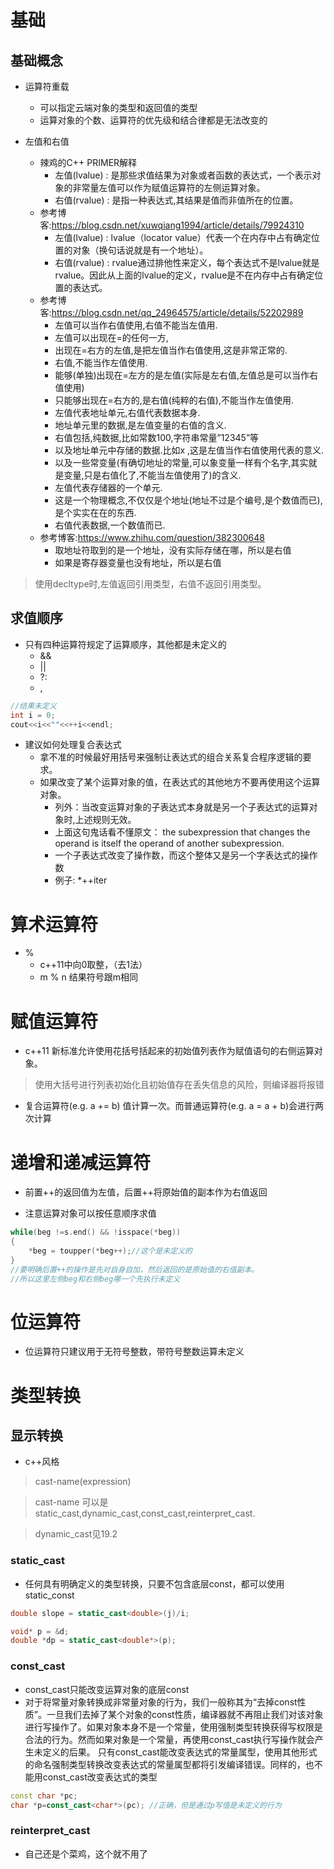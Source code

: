 # 基础
## 基础概念






* 运算符重载
    - 可以指定云端对象的类型和返回值的类型
    - 运算对象的个数、运算符的优先级和结合律都是无法改变的

* 左值和右值
    - 辣鸡的C++ PRIMER解释
        -  左值(lvalue) : 是那些求值结果为对象或者函数的表达式，一个表示对象的非常量左值可以作为赋值运算符的左侧运算对象。
        -  右值(rvalue) : 是指一种表达式,其结果是值而非值所在的位置。 
    - 参考博客:https://blog.csdn.net/xuwqiang1994/article/details/79924310
        - 左值(lvalue) : lvalue（locator value）代表一个在内存中占有确定位置的对象（换句话说就是有一个地址）。
        - 右值(rvalue) : rvalue通过排他性来定义，每个表达式不是lvalue就是rvalue。因此从上面的lvalue的定义，rvalue是不在内存中占有确定位置的表达式。
    - 参考博客:https://blog.csdn.net/qq_24964575/article/details/52202989
        - 左值可以当作右值使用,右值不能当左值用.
        - 左值可以出现在=的任何一方,
        - 出现在=右方的左值,是把左值当作右值使用,这是非常正常的.
        - 右值,不能当作左值使用.
        - 能够(单独)出现在=左方的是左值(实际是左右值,左值总是可以当作右值使用)
        - 只能够出现在=右方的,是右值(纯粹的右值),不能当作左值使用.
        - 左值代表地址单元,右值代表数据本身.
        - 地址单元里的数据,是左值变量的右值的含义.
        - 右值包括,纯数据,比如常数100,字符串常量”12345”等
        - 以及地址单元中存储的数据.比如x ,这是左值当作右值使用代表的意义.
        - 以及一些常变量(有确切地址的常量,可以象变量一样有个名字,其实就是变量,只是右值化了,不能当左值使用了)的含义.
        - 左值代表存储器的一个单元.
        - 这是一个物理概念,不仅仅是个地址(地址不过是个编号,是个数值而已),是个实实在在的东西.
        - 右值代表数据,一个数值而已.
    - 参考博客:https://www.zhihu.com/question/382300648
        - 取地址符取到的是一个地址，没有实际存储在哪，所以是右值
        - 如果是寄存器变量也没有地址，所以是右值

> 使用decltype时,左值返回引用类型，右值不返回引用类型。

## 求值顺序
* 只有四种运算符规定了运算顺序，其他都是未定义的
    -  &&
    -  ||
    -  ?:
    -  ,

```cpp
//结果未定义
int i = 0;
cout<<i<<""<<++i<<endl;
```

* 建议如何处理复合表达式
    - 拿不准的时候最好用括号来强制让表达式的组合关系复合程序逻辑的要求。
    - 如果改变了某个运算对象的值，在表达式的其他地方不要再使用这个运算对象。
        - 列外：当改变运算对象的子表达式本身就是另一个子表达式的运算对象时,上述规则无效。
        - 上面这句鬼话看不懂原文： the subexpression that changes the operand is itself the operand of another subexpression. 
        - 一个子表达式改变了操作数，而这个整体又是另一个字表达式的操作数
        - 例子: *++iter

# 算术运算符
* %
    - c++11中向0取整，（去1法）
    - m % n 结果符号跟m相同

# 赋值运算符
* c++11 新标准允许使用花括号括起来的初始值列表作为赋值语句的右侧运算对象。
> 使用大括号进行列表初始化且初始值存在丢失信息的风险，则编译器将报错

* 复合运算符(e.g. a += b) 值计算一次。而普通运算符(e.g. a = a + b)会进行两次计算

# 递增和递减运算符
* 前置++的返回值为左值，后置++将原始值的副本作为右值返回

* 注意运算对象可以按任意顺序求值
  
```cpp
while(beg !=s.end() && !isspace(*beg))
{
    *beg = toupper(*beg++);//这个是未定义的
}
//要明确后置++的操作是先对自身自加，然后返回的是原始值的右值副本。
//所以这里左侧beg和右侧beg哪一个先执行未定义
```

# 位运算符
* 位运算符只建议用于无符号整数，带符号整数运算未定义

# 类型转换
## 显示转换
*  c++风格

> cast-name<type>(expression)

> cast-name 可以是static_cast,dynamic_cast,const_cast,reinterpret_cast.

> dynamic_cast见19.2

### static_cast
* 任何具有明确定义的类型转换，只要不包含底层const，都可以使用static_const

```cpp
double slope = static_cast<double>(j)/i;

void* p = &d;
double *dp = static_cast<double*>(p);
```

### const_cast
* const_cast只能改变运算对象的底层const
* 对于将常量对象转换成非常量对象的行为，我们一般称其为“去掉const性质”。一旦我们去掉了某个对象的const性质，编译器就不再阻止我们对该对象进行写操作了。如果对象本身不是一个常量，使用强制类型转换获得写权限是合法的行为。然而如果对象是一个常量，再使用const_cast执行写操作就会产生未定义的后果。
只有const_cast能改变表达式的常量属型，使用其他形式的命名强制类型转换改变表达式的常量属型都将引发编译错误。同样的，也不能用const_cast改变表达式的类型

```cpp
const char *pc;
char *p=const_cast<char*>(pc); //正确，但是通过p写值是未定义的行为
```

### reinterpret_cast
* 自己还是个菜鸡，这个就不用了